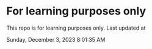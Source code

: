 # For learning purposes only
This repo is for learning purposes only.
Last updated at

Sunday, December 3, 2023 8:01:35 AM

